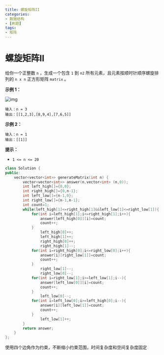 ```yaml
---
title: 螺旋矩阵II
categories:
- 数据结构
- [刷题]
tags:
- 矩阵
---
```

# 螺旋矩阵II

给你一个正整数 `n` ，生成一个包含 `1` 到 `n2` 所有元素，且元素按顺时针顺序螺旋排列的 `n x n` 正方形矩阵 `matrix` 。

**示例 1：**

![img](https://assets.leetcode.com/uploads/2020/11/13/spiraln.jpg)

```
输入：n = 3
输出：[[1,2,3],[8,9,4],[7,6,5]]
```

**示例 2：**

```
输入：n = 1
输出：[[1]]
```

**提示：**

- `1 <= n <= 20`

```c++
class Solution {
public:
    vector<vector<int>> generateMatrix(int n) {
        vector<vector<int>> answer(n,vector<int> (n,0));
        int left_high[]={0,0};
        int right_high[]={0,n-1};
        int left_low[]={n-1,0};
        int right_low[]={n-1,n-1};
        int count=1;
        while(left_high[1]<=right_high[1]&&left_low[1]<=right_low[1]){
            for(int i=left_high[1];i<=right_high[1];i++){
                answer[left_high[0]][i]=count;
                count++;
            }
                left_high[0]++;
                left_high[1]++;
                right_high[0]++;
                right_high[1]--;
            for(int i=right_high[0];i<=right_low[0];i++){
                answer[i][right_low[1]]=count;
                count++;
            }
                right_low[1]--;
                right_low[0]--;
            for(int i=right_low[1];i>=left_low[1];i--){
                answer[left_low[0]][i]=count;
                count++;
            }
                left_low[0]--;
            for(int i=left_low[0];i>=left_high[0];i--){
                answer[i][left_low[1]]=count;
                count++;
            }
                left_low[1]++;
        }
        return answer;
    }
};
```

使用四个边角作为约束，不断缩小约束范围，时间复杂度和空间复杂度固定